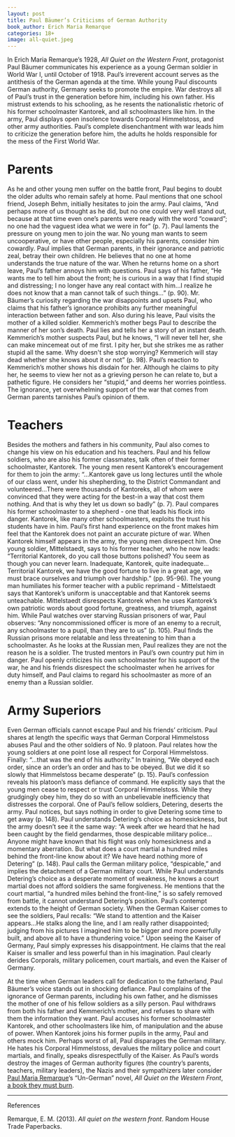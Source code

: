 ```yaml
---
layout: post
title: Paul Bäumer’s Criticisms of German Authority
book_author: Erich Maria Remarque
categories: 18+
image: all-quiet.jpeg
---
```


In Erich Maria Remarque’s 1928, _All Quiet on the Western Front_, protagonist
Paul Bäumer communicates his experience as a young German soldier in World War
I, until October of 1918. Paul’s irreverent account serves as the antithesis of
the German agenda at the time. While young Paul discounts German authority,
Germany seeks to promote the empire. War destroys all of Paul’s trust in the
generation before him, including his own father. His mistrust extends to his schooling, as he resents the nationalistic rhetoric of his former schoolmaster
Kantorek, and all schoolmasters like him. In the army, Paul displays open
insolence towards Corporal Himmelstoss, and other army authorities. Paul’s
complete disenchantment with war leads him to criticize the generation before
him, the adults he holds responsible for the mess of the First World War.

# Parents

As he and other young men suffer on the battle front, Paul begins to doubt the
older adults who remain safely at home. Paul mentions that one school friend,
Joseph Behm, initially hesitates to join the army. Paul claims, “And perhaps
more of us thought as he did, but no one could very well stand out, because at
that time even one’s parents were ready with the word “coward”; no one had the
vaguest idea what we were in for” (p. 7). Paul laments the pressure on young men
to join the war. No young man wants to seem uncooperative, or have other people,
especially his parents, consider him cowardly. Paul implies that German parents,
in their ignorance and patriotic zeal, betray their own children. He believes
that no one at home understands the true nature of the war. When he returns home
on a short leave, Paul’s father annoys him with questions. Paul says of his
father, “He wants me to tell him about the front; he is curious in a way that I
find stupid and distressing; I no longer have any real contact with him…I
realize he does not know that a man cannot talk of such things…” (p. 90). Mr.
Bäumer’s curiosity regarding the war disappoints and upsets Paul, who claims
that his father’s ignorance prohibits any further meaningful interaction between
father and son. Also during his leave, Paul visits the mother of a killed
soldier. Kemmerich’s mother begs Paul to describe the manner of her son’s death.
Paul lies and tells her a story of an instant death. Kemmerich’s mother suspects
Paul, but he knows, “I will never tell her, she can make mincemeat out of me
first. I pity her, but she strikes me as rather stupid all the same. Why doesn't
she stop worrying? Kemmerich will stay dead whether she knows about it or not”
(p. 98). Paul’s reaction to Kemmerich’s mother shows his disdain for her.
Although he claims to pity her, he seems to view her not as a grieving person he
can relate to, but a pathetic figure. He considers her “stupid,” and deems her
worries pointless. The ignorance, yet overwhelming support of the war that comes
from German parents tarnishes Paul’s opinion of them.

# Teachers

Besides the mothers and fathers in his community, Paul also comes to change his
view on his education and his teachers. Paul and his fellow soldiers, who are
also his former classmates, talk often of their former schoolmaster, Kantorek.
The young men resent Kantorek’s encouragement for them to join the army:
“...Kantorek gave us long lectures until the whole of our class went, under his
shepherding, to the District Commandant and volunteered…There were thousands of
Kantoreks, all of whom were convinced that they were acting for the best-in a
way that cost them nothing. And that is why they let us down so badly” (p. 7).
Paul compares his former schoolmaster to a shepherd - one that leads his flock
into danger. Kantorek, like many other schoolmasters, exploits the trust his
students have in him. Paul’s first hand experience on the front makes him feel
that the Kantorek does not paint an accurate picture of war. When Kantorek
himself appears in the army, the young men disrespect him. One young soldier,
Mittelstaedt, says to his former teacher, who he now leads: “Territorial
Kantorek, do you call those buttons polished? You seem as though you can never
learn. Inadequate, Kantorek, quite inadequate…Territorial Kantorek, we have the
good fortune to live in a great age, we must brace ourselves and triumph over
hardship.” (pp. 95-96). The young man humiliates his former teacher with a
public reprimand - Mittelstaedt says that Kantorek’s uniform is unacceptable and
that Kantorek seems unteachable. Mittelstaedt disrespects Kantorek when he uses
Kantorek’s own patriotic words about good fortune, greatness, and triumph,
against him. While Paul watches over starving Russian prisoners of war, Paul
observes: “Any noncommissioned officer is more of an enemy to a recruit, any
schoolmaster to a pupil, than they are to us” (p. 105). Paul finds the Russian
prisons more relatable and less threatening to him than a schoolmaster. As he
looks at the Russian men, Paul realizes they are not the reason he is a soldier.
The trusted mentors in Paul’s own country put him in danger. Paul openly
criticizes his own schoolmaster for his support of the war, he and his friends
disrespect the schoolmaster when he arrives for duty himself, and Paul claims to
regard his schoolmaster as more of an enemy than a Russian soldier.

# Army Superiors

Even German officials cannot escape Paul and his friends’ criticism. Paul shares
at length the specific ways that German Corporal Himmelstoss abuses Paul and the
other soldiers of No. 9 platoon. Paul relates how the young soldiers at one
point lose all respect for Corporal Himmelstoss. Finally: “...that was the end
of his authority.” In training, “We obeyed each order, since an order’s an order
and has to be obeyed. But we did it so slowly that Himmelstoss became desperate”
(p. 15). Paul’s confession reveals his platoon’s mass defiance of command. He
explicitly says that the young men cease to respect or trust Corporal
Himmelstoss. While they grudgingly obey him, they do so with an unbelievable
inefficiency that distresses the corporal. One of Paul’s fellow soldiers,
Detering, deserts the army. Paul notices, but says nothing in order to give
Detering some time to get away (p. 148). Paul understands Detering’s choice as
homesickness, but the army doesn’t see it the same way: “A week after we heard
that he had been caught by the field gendarmes, those despicable military
police…Anyone might have known that his flight was only homesickness and a
momentary aberration. But what does a court martial a hundred miles behind the
front-line know about it? We have heard nothing more of Detering” (p. 148). Paul
calls the German military police, “despicable,” and implies the detachment of a
German military court. While Paul understands Detering’s choice as a desperate
moment of weakness, he knows a court martial does not afford soldiers the same
forgiveness. He mentions that the court martial, “a hundred miles behind the
front-line,” is so safely removed from battle, it cannot understand Detering’s
position. Paul’s contempt extends to the height of German society. When the
German Kaiser comes to see the soldiers, Paul recalls: “We stand to attention
and the Kaiser appears…He stalks along the line, and I am really rather
disappointed; judging from his pictures I imagined him to be bigger and more
powerfully built, and above all to have a thundering voice.” Upon seeing the
Kaiser of Germany, Paul simply expresses his disappointment. He claims that the
real Kaiser is smaller and less powerful than in his imagination. Paul clearly
derides Corporals, military policemen, court martials, and even the Kaiser of
Germany.

At the time when German leaders call for dedication to the fatherland, Paul
Bäumer’s voice stands out in shocking defiance. Paul complains of the ignorance
of German parents, including his own father, and he dismisses the mother of one
of his fellow soldiers as a silly person. Paul withdraws from both his father
and Kemmerich’s mother, and refuses to share with them the information they
want. Paul accuses his former schoolmaster Kantorek, and other schoolmasters
like him, of manipulation and the abuse of power. When Kantorek joins his former
pupils in the army, Paul and others mock him. Perhaps worst of all, Paul
disparages the German military. He hates his Corporal Himmelstoss, devalues the
military police and court martials, and finally, speaks disrespectfully of the
Kaiser. As Paul’s words destroy the images of German authority figures (the
country’s parents, teachers, military leaders), the Nazis and their sympathizers
later consider [Paul Maria
Remarque](https://encyclopedia.ushmm.org/content/en/article/erich-maria-remarque-in-depth)’s
“Un-German” novel, _All Quiet on the Western Front_, [a book they must
burn](https://encyclopedia.ushmm.org/content/en/article/book-burning).

---
References

Remarque, E. M. (2013). _All quiet on the western front_. Random House Trade
Paperbacks.
